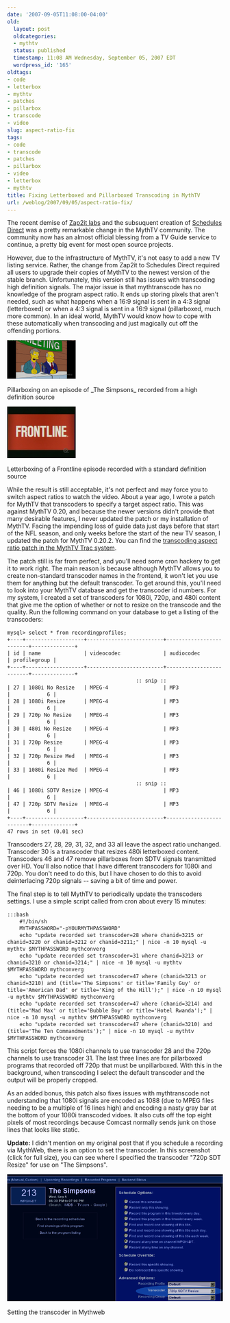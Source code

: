 ```yaml
---
date: '2007-09-05T11:08:00-04:00'
old:
  layout: post
  oldcategories:
  - mythtv
  status: published
  timestamp: 11:08 AM Wednesday, September 05, 2007 EDT
  wordpress_id: '165'
oldtags:
- code
- letterbox
- mythtv
- patches
- pillarbox
- transcode
- video
slug: aspect-ratio-fix
tags:
- code
- transcode
- patches
- pillarbox
- video
- letterbox
- mythtv
title: Fixing Letterboxed and Pillarboxed Transcoding in MythTV
url: /weblog/2007/09/05/aspect-ratio-fix/
---
```


The recent demise of [Zap2it labs](http://labs.zap2it.com/) and the subsuquent creation of [Schedules Direct](http://www.schedulesdirect.org/) was a pretty remarkable change in the MythTV community.  The community now has an almost official blessing from a TV Guide service to continue, a pretty big event for most open source projects.

However, due to the infrastructure of MythTV, it's not easy to add a new TV listing service.  Rather, the change from Zap2it to Schedules Direct required all users to upgrade their copies of MythTV to the newest version of the stable branch.  Unfortunately, this version still has issues with transcoding high definition signals.  The major issue is that mythtranscode has no knowledge of the program aspect ratio.  It ends up storing pixels that aren't needed, such as what happens when a 16:9 signal is sent in a 4:3 signal (letterboxed) or when a 4:3 signal is sent in a 16:9 signal (pillarboxed, much more common). In an ideal world, MythTV would know how to cope with these automatically when transcoding and just magically cut off the offending portions.

<div class="image caption center">
    <img src="/weblog/media/2007/09/mythPillarBoxed.png" alt="Pillarboxing on an episode of _The Simpsons_ recorded from a high definition source">
    <p>Pillarboxing on an episode of _The Simpsons_ recorded from a high definition source</p>
</div>

<div class="image caption center">
    <img src="/weblog/media/2007/09/mythLetterBoxed.png" alt="Letterboxing of a Frontline episode recorded with a standard definition source">
    <p>Letterboxing of a Frontline episode recorded with a standard definition source</p>
</div>

While the result is still acceptable, it's not perfect and may force you to switch aspect ratios to watch the video. About a year ago, I wrote a patch for MythTV that transcoders to specify a target aspect ratio. This was against MythTV 0.20, and because the newer versions didn't provide that many desirable features, I never updated the patch or my installation of MythTV. Facing the impending loss of guide data just days before that start of the NFL season, and only weeks before the start of the new TV season, I updated the patch for MythTV 0.20.2. You can find the [transcoding aspect ratio patch in the MythTV Trac system](http://svn.mythtv.org/trac/ticket/2581).

The patch still is far from perfect, and you'll need some cron hackery to get it to work right. The main reason is because although MythTV allows you to create non-standard transcoder names in the frontend, it won't let you use them for anything but the default transcoder. To get around this, you'll need to look into your MythTV database and get the transcoder id numbers. For my system, I created a set of transcoders for 1080i, 720p, and 480i content that give me the option
of whether or not to resize on the transcode and the quality. Run the following command on your database to get a listing of the transcoders:

    mysql> select * from recordingprofiles;
    +----+-------------------+-------------------------+-------------------------+--------------+
    | id | name              | videocodec              | audiocodec              | profilegroup |
    +----+-------------------+-------------------------+-------------------------+--------------+
                                              :: snip ::
    | 27 | 1080i No Resize   | MPEG-4                  | MP3                     |            6 |
    | 28 | 1080i Resize      | MPEG-4                  | MP3                     |            6 |
    | 29 | 720p No Resize    | MPEG-4                  | MP3                     |            6 |
    | 30 | 480i No Resize    | MPEG-4                  | MP3                     |            6 |
    | 31 | 720p Resize       | MPEG-4                  | MP3                     |            6 |
    | 32 | 720p Resize Med   | MPEG-4                  | MP3                     |            6 |
    | 33 | 1080i Resize Med  | MPEG-4                  | MP3                     |            6 |
                                              :: snip ::
    | 46 | 1080i SDTV Resize | MPEG-4                  | MP3                     |            6 |
    | 47 | 720p SDTV Resize  | MPEG-4                  | MP3                     |            6 |
    +----+-------------------+-------------------------+-------------------------+--------------+
    47 rows in set (0.01 sec)

Transcoders 27, 28, 29, 31, 32, and 33 all leave the aspect ratio unchanged.  Transcoder 30 is a transcoder that resizes 480i letterboxed content.  Transcoders 46 and 47 remove pillarboxes from SDTV signals transmitted over HD.  You'll also notice that I have different transcoders for 1080i and 720p.  You don't need to do this, but I have chosen to do this to avoid deinterlacing 720p signals -- saving a bit of time and power.

The final step is to tell MythTV to periodically update the transcoders settings. I use a simple script called from cron about every 15 minutes:

    :::bash
        #!/bin/sh
        MYTHPASSWORD="-pYOURMYTHPASSWORD"
        echo "update recorded set transcoder=28 where chanid=3215 or chanid=3220 or chanid=3212 or chanid=3211;" | nice -n 10 mysql -u mythtv $MYTHPASSWORD mythconverg
        echo "update recorded set transcoder=31 where chanid=3213 or chanid=3210 or chanid=3214;" | nice -n 10 mysql -u mythtv $MYTHPASSWORD mythconverg
        echo "update recorded set transcoder=47 where (chanid=3213 or chanid=3210) and (title='The Simpsons' or title='Family Guy' or title='American Dad' or title='King of the Hill');" | nice -n 10 mysql -u mythtv $MYTHPASSWORD mythconverg
        echo "update recorded set transcoder=47 where (chanid=3214) and (title='Mad Max' or title='Bubble Boy' or title='Hotel Rwanda');" | nice -n 10 mysql -u mythtv $MYTHPASSWORD mythconverg
        echo "update recorded set transcoder=47 where (chanid=3210) and (title='The Ten Commandments');" | nice -n 10 mysql -u mythtv $MYTHPASSWORD mythconverg


This script forces the 1080i channels to use transcoder 28 and the 720p channels to use transcoder 31.  The last three lines are for pillarboxed programs that recorded off 720p that must be unpillarboxed. With this in the background, when transcoding I select the default transcoder and the output will be properly cropped.

As an added bonus, this patch also fixes issues with mythtranscode not understanding that 1080i signals are encoded as 1088 (due to MPEG files needing to be a multiple of 16 lines high) and encoding a nasty gray bar at the bottom of your 1080i transcoded vidoes. It also cuts off the top eight pixels of most recordings because Comcast normally sends junk on those lines that looks like static.

**Update:** I didn't mention on my original post that if you schedule a recording via MythWeb, there is an option to set the transcoder.  In this screenshot (click for full size), you can see where I specified the transcoder "720p SDT Resize" for use on "The Simpsons".

<div class="image caption center">
    <img src="/weblog/media/2007/09/mythtvTranscoderSet.png" alt="Setting the transcoder in Mythweb">
    <p>Setting the transcoder in Mythweb</p>
</div>
